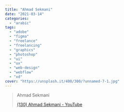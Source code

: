 ```yaml
---
title: "Ahmad Sekmani"
date: "2021-03-14"
categories:
  - "arabic"
tags:
  - "adobe"
  - "figma"
  - "freelance"
  - "freelancing"
  - "graphics"
  - "photoshop"
  - "ui"
  - "ux"
  - "web-design"
  - "webflow"
  - "xd"
cover: "https://unsplash.it/400/300/?unnamed-7-1.jpg"
---
```


> Ahmad Sekmani
>
> [(130) Ahmad Sekmani - YouTube](https://www.youtube.com/c/AhmadMSekmani/playlists)
